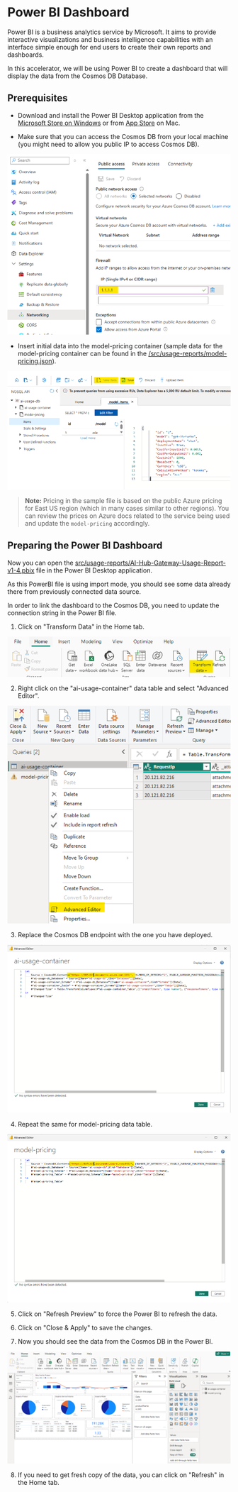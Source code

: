 # Power BI Dashboard

Power BI is a business analytics service by Microsoft. It aims to provide interactive visualizations and business intelligence capabilities with an interface simple enough for end users to create their own reports and dashboards.

In this accelerator, we will be using Power BI to create a dashboard that will display the data from the Cosmos DB Database.

## Prerequisites

- Download and install the Power BI Desktop application from the [Microsoft Store on Windows](https://www.microsoft.com/store/productId/9NTXR16HNW1T?ocid=pdpshare) or from [App Store](https://go.microsoft.com/fwlink/?LinkId=526218&clcid=0x409) on Mac.

- Make sure that you can access the Cosmos DB from your local machine (you might need to allow you public IP to access Cosmos DB).

![Cosmos DB Firewall](../assets/cosmos-db-firwall.png) 

- Insert initial data into the model-pricing container (sample data for the model-pricing container can be found in the [/src/usage-reports/model-pricing.json](../src/usage-reports/model-pricing.json)).

![Insert Data](../assets/cosmos-db-model-pricing.png)

> **Note:** Pricing in the sample file is based on the public Azure pricing for East US region (which in many cases similar to other regions). You can review the prices on Azure docs related to the service being used and update the ```model-pricing``` accordingly.

## Preparing the Power BI Dashboard

Now you can open the [src/usage-reports/AI-Hub-Gateway-Usage-Report-v1-4.pbix](../src/usage-reports/AI-Hub-Gateway-Usage-Report-v1-4.pbix) file in the Power BI Desktop application.

As this PowerBI file is using import mode, you should see some data already there from previously connected data source.

In order to link the dashboard to the Cosmos DB, you need to update the connection string in the Power BI file.

1. Click on "Transform Data" in the Home tab.

![Transform Data](../assets/power-bi-data-source-transform.png)

2. Right click on the "ai-usage-container" data table and select "Advanced Editor".

![Edit Data](../assets/power-bi-data-source-adv-editor.png)

3. Replace the Cosmos DB endpoint with the one you have deployed.

![Edit Data AI Usage](../assets/power-bi-data-source-adv-editor-update.png)

4. Repeat the same for model-pricing data table.

![Edit Data Model Pricing](../assets/power-bi-data-source-adv-editor-update2.png)

5. Click on "Refresh Preview" to force the Power BI to refresh the data.

6. Click on "Close & Apply" to save the changes.

7. Now you should see the data from the Cosmos DB in the Power BI.

![Power BI Dashboard](../assets/power-bi-data-final.png)

8. If you need to get fresh copy of the data, you can click on "Refresh" in the Home tab.